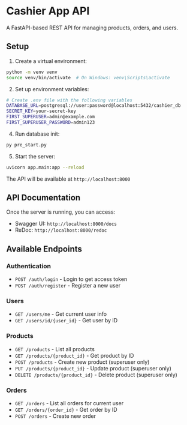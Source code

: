 # Cashier App API

A FastAPI-based REST API for managing products, orders, and users.

## Setup

1. Create a virtual environment:
```bash
python -m venv venv
source venv/bin/activate  # On Windows: venv\Scripts\activate
```

2. Set up environment variables:
```bash
# Create .env file with the following variables
DATABASE_URL=postgresql://user:password@localhost:5432/cashier_db
SECRET_KEY=your-secret-key
FIRST_SUPERUSER=admin@example.com
FIRST_SUPERUSER_PASSWORD=admin123
```

4. Run database init:
```bash
py pre_start.py
```

5. Start the server:
```bash
uvicorn app.main:app --reload
```

The API will be available at `http://localhost:8000`

## API Documentation

Once the server is running, you can access:
- Swagger UI: `http://localhost:8000/docs`
- ReDoc: `http://localhost:8000/redoc`

## Available Endpoints

### Authentication

- `POST /auth/login` - Login to get access token
- `POST /auth/register` - Register a new user

### Users

- `GET /users/me` - Get current user info
- `GET /users/id/{user_id}` - Get user by ID

### Products

- `GET /products` - List all products
- `GET /products/{product_id}` - Get product by ID
- `POST /products` - Create new product (superuser only)
- `PUT /products/{product_id}` - Update product (superuser only)
- `DELETE /products/{product_id}` - Delete product (superuser only)

### Orders

- `GET /orders` - List all orders for current user
- `GET /orders/{order_id}` - Get order by ID
- `POST /orders` - Create new order
